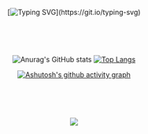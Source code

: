 <br><br>

<div align="center">

[![Typing SVG](https://readme-typing-svg.demolab.com?font=Fugaz+One&weight=400&size=40&pause=5&color=F4C2C2E0&center=true&vCenter=true&repeat=true&random=true&width=800&height=100&lines=Hi+there%2C+I'm+Sohui.)](https://git.io/typing-svg)

</div>

<br><br><br>

<div align="center">

![Anurag's GitHub stats](https://github-readme-stats.vercel.app/api?username=sone6ee&show_icons=true&bg_color=ffffff&title_color=f0616e&text_color=2f2c23&icon_color=F4C2C2&theme=radical)
[![Top Langs](https://github-readme-stats.vercel.app/api/top-langs/?username=sone6ee&title_color=f0616e)](https://github.com/anuraghazra/github-readme-stats)

[![Ashutosh's github activity graph](https://github-readme-activity-graph.vercel.app/graph?username=sone6ee&bg_color=00000000&title_color=f0616e&line=F4C2C2&color=2f2c23)](https://github.com/ashutosh00710/github-readme-activity-graph)
</div>

<br><br><br>

<p align="center">
  <a href="https://hits.seeyoufarm.com"><img src="https://hits.seeyoufarm.com/api/count/incr/badge.svg?url=https%3A%2F%2Fgithub.com%2Fsone6ee&bg_color=ffffff&count_bg=%23F4C2C2&title_bg=%23CDC2C2&icon=github.svg&icon_color=%23E7E7E7&title=Views&edge_flat=false"/></a>
</p>
